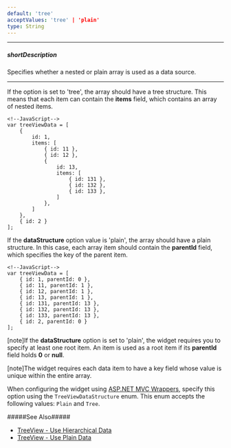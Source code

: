 ```yaml
---
default: 'tree'
acceptValues: 'tree' | 'plain'
type: String
---
```

---
##### shortDescription
Specifies whether a nested or plain array is used as a data source.

---
If the option is set to 'tree', the array should have a tree structure. This means that each item can contain the **items** field, which contains an array of nested items.

    <!--JavaScript-->
    var treeViewData = [
        {
            id: 1,
            items: [
                { id: 11 },
                { id: 12 },
                { 
                    id: 13,
                    items: [
                        { id: 131 },
                        { id: 132 },
                        { id: 133 },
                    ]
                },
            ]
        },
        { id: 2 }
    ];

If the **dataStructure** option value is 'plain', the array should have a plain structure. In this case, each array item should contain the **parentId** field, which specifies the key of the parent item.

    <!--JavaScript-->
    var treeViewData = [
        { id: 1, parentId: 0 },
        { id: 11, parentId: 1 },
        { id: 12, parentId: 1 },
        { id: 13, parentId: 1 },
        { id: 131, parentId: 13 },
        { id: 132, parentId: 13 },
        { id: 133, parentId: 13 },
        { id: 2, parentId: 0 }
    ];

[note]If the **dataStructure** option is set to 'plain', the widget requires you to specify at least one root item. An item is used as a root item if its **parentId** field holds **0** or **null**.

[note]The widget requires each data item to have a key field whose value is unique within the entire array.

When configuring the widget using [ASP.NET MVC Wrappers](/concepts/35%20ASP.NET%20MVC%20Wrappers/20%20Fundamentals '/Documentation/Guide/ASP.NET_MVC_Wrappers/Fundamentals/'), specify this option using the `TreeViewDataStructure` enum. This enum accepts the following values: `Plain` and `Tree`.

#####See Also#####
- [TreeView - Use Hierarchical Data](/concepts/05%20Widgets/TreeView/05%20Use%20Hierarchical%20Data.md '/Documentation/Guide/Widgets/TreeView/Use_Hierarchical_Data/')
- [TreeView - Use Plain Data](/concepts/05%20Widgets/TreeView/07%20Use%20Plain%20Data.md '/Documentation/Guide/Widgets/TreeView/Use_Plain_Data/')